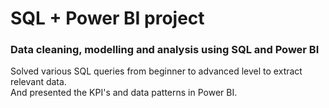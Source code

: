 # SQL + Power BI project 
### Data cleaning, modelling and analysis using SQL and Power BI
Solved various SQL queries from beginner to advanced level to extract relevant data.
<br>
And presented the KPI's and data patterns in Power BI.
